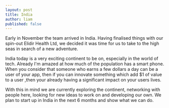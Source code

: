 ```yaml
---
layout: post
title: India
author: liam
published: false
---
```


Early in November the team arrived in India. Having finalised things with our spin-out Elidir Health Ltd, we decided it was time for us to take to the high seas in search of a new adventure.

India today is a very exciting continent to be on, especially in the world of tech. Already I'm amazed at how much of the population has a smart phone. When you consider that someone who earns a few dollars a day can be a user of your app, then if you can innovate something which add $1 of value to a user ,then your already having a significant impact on your users lives.

With this in mind we are currently exploring the continent, networking with people here, looking for new ideas to work on and developing our own. We plan to start up in India in the next 6 months and show what we can do.


